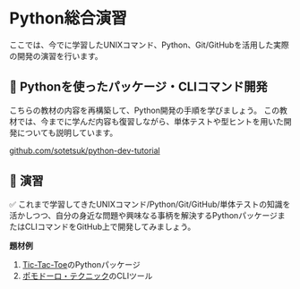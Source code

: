 # Python総合演習
ここでは、今でに学習したUNIXコマンド、Python、Git/GitHubを活用した実際の開発の演習を行います。

## :orange_book:  Pythonを使ったパッケージ・CLIコマンド開発

こちらの教材の内容を再構築して、Python開発の手順を学びましょう。
この教材では、今までに学んだ内容も復習しながら、単体テストや型ヒントを用いた開発についても説明しています。

[github.com/sotetsuk/python-dev-tutorial](https://github.com/sotetsuk/python-dev-tutorial)


## :pencil: 演習 

:white_check_mark: これまで学習してきたUNIXコマンド/Python/Git/GitHub/単体テストの知識を活かしつつ、自分の身近な問題や興味なる事柄を解決するPythonパッケージまたはCLIコマンドをGitHub上で開発してみましょう。

**題材例**

1. [Tic-Tac-Toe](https://ja.wikipedia.org/wiki/%E4%B8%89%E7%9B%AE%E4%B8%A6%E3%81%B9)のPythonパッケージ
2. [ポモドーロ・テクニック](https://ja.wikipedia.org/wiki/%E3%83%9D%E3%83%A2%E3%83%89%E3%83%BC%E3%83%AD%E3%83%BB%E3%83%86%E3%82%AF%E3%83%8B%E3%83%83%E3%82%AF)のCLIツール
